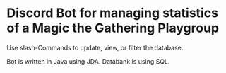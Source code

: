# Discord Bot for managing statistics of a Magic the Gathering Playgroup

Use slash-Commands to update, view, or filter the database.

Bot is written in Java using JDA.
Databank is using SQL.
